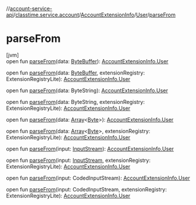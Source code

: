 //[account-service-api](../../../../index.md)/[classtime.service.account](../../index.md)/[AccountExtensionInfo](../index.md)/[User](index.md)/[parseFrom](parse-from.md)

# parseFrom

[jvm]\
open fun [parseFrom](parse-from.md)(data: [ByteBuffer](https://docs.oracle.com/javase/8/docs/api/java/nio/ByteBuffer.html)): [AccountExtensionInfo.User](index.md)

open fun [parseFrom](parse-from.md)(data: [ByteBuffer](https://docs.oracle.com/javase/8/docs/api/java/nio/ByteBuffer.html), extensionRegistry: ExtensionRegistryLite): [AccountExtensionInfo.User](index.md)

open fun [parseFrom](parse-from.md)(data: ByteString): [AccountExtensionInfo.User](index.md)

open fun [parseFrom](parse-from.md)(data: ByteString, extensionRegistry: ExtensionRegistryLite): [AccountExtensionInfo.User](index.md)

open fun [parseFrom](parse-from.md)(data: [Array](https://kotlinlang.org/api/latest/jvm/stdlib/kotlin/-array/index.html)&lt;[Byte](https://kotlinlang.org/api/latest/jvm/stdlib/kotlin/-byte/index.html)&gt;): [AccountExtensionInfo.User](index.md)

open fun [parseFrom](parse-from.md)(data: [Array](https://kotlinlang.org/api/latest/jvm/stdlib/kotlin/-array/index.html)&lt;[Byte](https://kotlinlang.org/api/latest/jvm/stdlib/kotlin/-byte/index.html)&gt;, extensionRegistry: ExtensionRegistryLite): [AccountExtensionInfo.User](index.md)

open fun [parseFrom](parse-from.md)(input: [InputStream](https://docs.oracle.com/javase/8/docs/api/java/io/InputStream.html)): [AccountExtensionInfo.User](index.md)

open fun [parseFrom](parse-from.md)(input: [InputStream](https://docs.oracle.com/javase/8/docs/api/java/io/InputStream.html), extensionRegistry: ExtensionRegistryLite): [AccountExtensionInfo.User](index.md)

open fun [parseFrom](parse-from.md)(input: CodedInputStream): [AccountExtensionInfo.User](index.md)

open fun [parseFrom](parse-from.md)(input: CodedInputStream, extensionRegistry: ExtensionRegistryLite): [AccountExtensionInfo.User](index.md)
